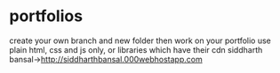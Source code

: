 # portfolios

create your own branch and new folder then work on your portfolio
use plain html, css and js only, or libraries which have their cdn
siddharth bansal->http://siddharthbansal.000webhostapp.com